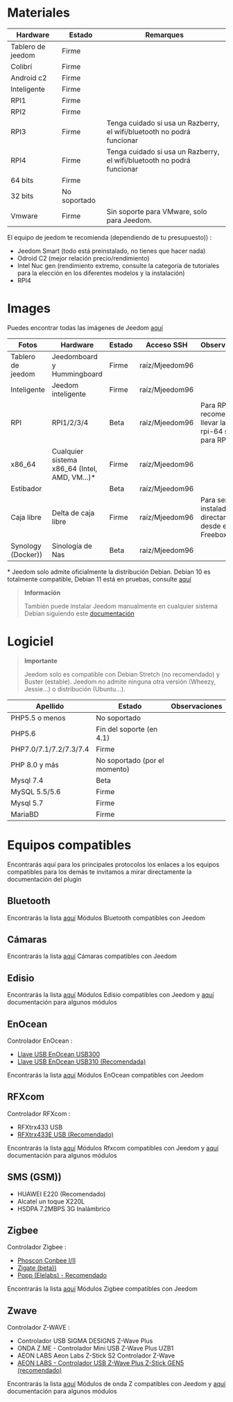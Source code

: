 # Materiales

Hardware | Estado | Remarques
--- | --- | ---
Tablero de jeedom             | Firme                  |
Colibrí            | Firme                  |
Android c2               | Firme                  |                          
Inteligente                   | Firme                  |                          
RPI1                    | Firme                  |                          
RPI2                    | Firme                  |                          
RPI3                    | Firme                  | Tenga cuidado si usa un Razberry, el wifi/bluetooth no podrá funcionar
RPI4                    | Firme                  | Tenga cuidado si usa un Razberry, el wifi/bluetooth no podrá funcionar
64 bits                 | Firme                  |                          
32 bits                 | No soportado            |                          
Vmware                  | Firme                  | Sin soporte para VMware, solo para Jeedom.

El equipo de jeedom te recomienda (dependiendo de tu presupuesto)) :

- Jeedom Smart (todo está preinstalado, no tienes que hacer nada)
- Odroid C2 (mejor relación precio/rendimiento)
- Intel Nuc gen (rendimiento extremo, consulte la categoría de tutoriales para la elección en los diferentes modelos y la instalación)
- RPI4

#  Images

Puedes encontrar todas las imágenes de Jeedom [aquí](https://images.jeedom.com/)

| Fotos         | Hardware       | Estado           | Acceso SSH      | Observaciones      | Documentación      |
|----------------|----------------|----------------|----------------|----------------|---------------------|
| Tablero de jeedom    | Jeedomboard y Hummingboard | Firme         | raíz/Mjeedom96 |                | [Tablero de jeedom](https://doc.jeedom.com/es_ES/installation/mini) |
| Inteligente          | Jeedom inteligente   | Firme           | raíz/Mjeedom96 |                | [Inteligente](https://doc.jeedom.com/es_ES/installation/smart) |
| RPI            | RPI1/2/3/4     | Beta           | raíz/Mjeedom96 |  Para RPI es recomendable llevar la versión rpi-64 solo para RPI 4              | [RPI](https://doc.jeedom.com/es_ES/installation/rpi) |
| x86_64         | Cualquier sistema x86_64 (Intel, AMD, VM...)*               | Firme           | raíz/Mjeedom96 |                | [x86_64](https://doc.jeedom.com/es_ES/installation/vm) |
| Estibador         |                | Beta           | raíz/Mjeedom96 |                | [Estibador](https://doc.jeedom.com/es_ES/installation/docker) |
| Caja libre        | Delta de caja libre  | Firme         | raíz/Mjeedom96 | Para ser instalado directamente desde el Freebox               | [Caja libre](https://doc.jeedom.com/es_ES/installation/freeboxdelta) |
| Synology (Docker))| Sinología de Nas | Beta          | raíz/Mjeedom96  |                | [Synology](https://doc.jeedom.com/es_ES/installation/synology) |

\* Jeedom solo admite oficialmente la distribución Debian. Debian 10 es totalmente compatible, Debian 11 está en pruebas, consulte [aquí](https://doc.jeedom.com/es_ES/compatibility/debian11)

> **Información**
>
> También puede instalar Jeedom manualmente en cualquier sistema Debian siguiendo este [documentación](https://doc.jeedom.com/es_ES/installation/cli)

#  Logiciel

> **Importante**
>
> Jeedom solo es compatible con Debian Stretch (no recomendado) y Buster (estable). Jeedom no admite ninguna otra versión (Wheezy, Jessie...) o distribución (Ubuntu...).

| Apellido                     | Estado                    | Observaciones                |
|-------------------------|-------------------------|--------------------------|
| PHP5.5 o menos        | No soportado            |                          |
| PHP5.6                 | Fin del soporte (en 4.1) |                          |
| PHP7.0/7.1/7.2/7.3/7.4 | Firme                  |                          |
| PHP 8.0 y más         | No soportado (por el momento)|                          |
| Mysql 7.4               | Beta                    |                          |
| MySQL 5.5/5.6           | Firme                  |                          |
| Mysql 5.7               | Firme                  |                          |
| MariaBD                 | Firme                  |                          |


# Equipos compatibles

Encontrarás aquí para los principales protocolos los enlaces a los equipos compatibles para los demás te invitamos a mirar directamente la documentación del plugin


## Bluetooth

Encontrarás la lista [aquí](https://compatibility.jeedom.com/index.php?p=home&plugin=blea) Módulos Bluetooth compatibles con Jeedom

## Cámaras

Encontrarás la lista [aquí](https://compatibility.jeedom.com/index.php?v=d&p=home&search=&plugin=camera) Cámaras compatibles con Jeedom

## Edisio

Encontrarás la lista [aquí](https://doc.jeedom.com/es_ES/edisio/equipement.compatible) Módulos Edisio compatibles con Jeedom y [aquí](https://doc.jeedom.com/es_ES/edisio/) documentación para algunos módulos

## EnOcean

Controlador EnOcean :

-   [Llave USB EnOcean USB300](https://www.domadoo.fr/fr/interface-domotique/3206-enocean-controleur-usb-enocean-avec-connecteur-sma-3700527400280.html)
-   [Llave USB EnOcean USB310 (Recomendada)](https://www.domadoo.fr/fr/interface-domotique/2433-enocean-controleur-usb-enocean-3700527400273.html)

Encontrarás la lista [aquí](https://compatibility.jeedom.com/index.php?v=d&p=home&search=&plugin=openenocean) Módulos EnOcean compatibles con Jeedom 

## RFXcom

Controlador RFXcom :

-   RFXtrx433 USB
-   [RFXtrx433E USB (Recomendado)](https://www.domadoo.fr/fr/interface-domotique/4659-rfxcom-interface-radio-recepteuremetteur-xl-43392mhz-usb-chacon-somfy-rts-oregon-et-autres.html)

Encontrarás la lista [aquí](https://compatibility.jeedom.com/index.php?v=d&p=home&search=&plugin=rfxcom) Módulos Rfxcom compatibles con Jeedom y [aquí](https://doc.jeedom.com/es_ES/rfxcom/) documentación para algunos módulos

## SMS (GSM))

-   HUAWEI E220 (Recomendado)
-   Alcatel un toque X220L
-   HSDPA 7.2MBPS 3G Inalámbrico

## Zigbee

Controlador Zigbee :

- [Phoscon Conbee I/II](https://www.domadoo.fr/fr/interface-domotique/4974-phoscon-passerelle-universelle-zigbee-usb-conbee-ii-4260350821328.html)
- [Zigate (beta))](https://www.domadoo.fr/fr/interface-domotique/5734-lixee-dongle-usb-zigbee-zigate-v2-compatible-jeedom-eedomus-domoticz-3770014375094.html?search_query=zigate&results=106)
- [Popp (Elelabs) - Recomendado](https://www.domadoo.fr/fr/interface-domotique/5431-popp-dongle-usb-zigbee-zb-stick-chipset-efr32mg13-4251295701554.html)

Encontrarás la lista [aquí](https://compatibility.jeedom.com/index.php?v=d&p=home&search=&plugin=zigbee) Módulos Zigbee compatibles con Jeedom

## Zwave

Controlador Z-WAVE :

-   Controlador USB SIGMA DESIGNS Z-Wave Plus
-   ONDA Z.ME - Controlador Mini USB Z-Wave Plus UZB1
-   AEON LABS Aeon Labs Z-Stick S2 Controlador Z-Wave
-   [AEON LABS - Controlador USB Z-Wave Plus Z-Stick GEN5 (recomendado)](https://www.domadoo.fr/fr/interface-domotique/2917-aeotec-controleur-usb-z-wave-plus-z-stick-gen5-1220000012813.html?search_query=sigma&results=4)

Encontrarás la lista [aquí](https://compatibility.jeedom.com/index.php?v=d&p=home&search=&plugin=openzwave) Módulos de onda Z compatibles con Jeedom y [aquí](https://doc.jeedom.com/es_ES/zwave/) documentación para algunos módulos
